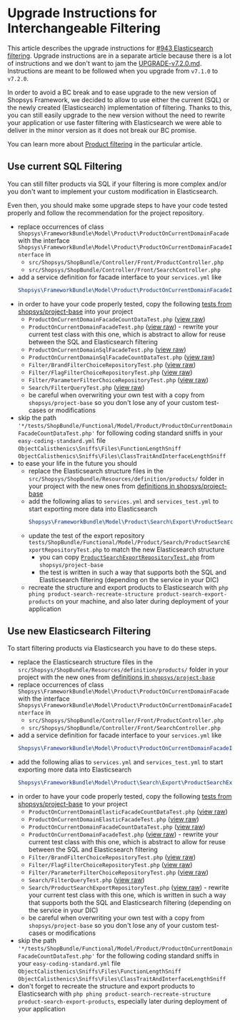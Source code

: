 # Upgrade Instructions for Interchangeable Filtering

This article describes the upgrade instructions for [#943 Elasticsearch filtering](https://github.com/shopsys/shopsys/pull/943).
Upgrade instructions are in a separate article because there is a lot of instructions and we don't want to jam the [UPGRADE-v7.2.0.md](/docs/upgrade/UPGRADE-v7.2.0.md).
Instructions are meant to be followed when you upgrade from `v7.1.0` to `v7.2.0`.

In order to avoid a BC break and to ease upgrade to the new version of Shopsys Framework,
we decided to allow to use either the current (SQL) or the newly created (Elasticsearch) implementation of filtering.
Thanks to this, you can still easily upgrade to the new version without the need to rewrite your application
or use faster filtering with Elasticsearch we were able to deliver in the minor version as it does not break our BC promise.

You can learn more about [Product filtering](/docs/model/front-end-product-filtering.md) in the particular article.

## Use current SQL Filtering
You can still filter products via SQL if your filtering is more complex and/or you don't want to implement your custom modification in Elasticsearch.

Even then, you should make some upgrade steps to have your code tested properly and follow the recommendation for the project repository.

- replace occurrences of class `Shopsys\FrameworkBundle\Model\Product\ProductOnCurrentDomainFacade` with the interface `Shopsys\FrameworkBundle\Model\Product\ProductOnCurrentDomainFacadeInterface` in
    - `src/Shopsys/ShopBundle/Controller/Front/ProductController.php`
    - `src/Shopsys/ShopBundle/Controller/Front/SearchController.php`
- add a service definition for facade interface to your `services.yml` like
    ```yaml
    Shopsys\FrameworkBundle\Model\Product\ProductOnCurrentDomainFacadeInterface: '@Shopsys\FrameworkBundle\Model\Product\ProductOnCurrentDomainFacade'
    ```
- in order to have your code properly tested, copy the following [tests from shopsys/project-base](https://github.com/shopsys/project-base/blob/v7.2.0/tests/ShopBundle/Functional/Model/Product) into your project
    - `ProductOnCurrentDomainFacadeCountDataTest.php` ([view raw](https://github.com/shopsys/project-base/raw/v7.2.0/tests/ShopBundle/Functional/Model/Product/ProductOnCurrentDomainFacadeCountDataTest.php))
    - `ProductOnCurrentDomainFacadeTest.php` ([view raw](https://github.com/shopsys/project-base/raw/v7.2.0/tests/ShopBundle/Functional/Model/Product/ProductOnCurrentDomainFacadeTest.php)) -
    rewrite your current test class with this one, which is abstract to allow for reuse between the SQL and Elasticsearch filtering
    - `ProductOnCurrentDomainSqlFacadeTest.php` ([view raw](https://github.com/shopsys/project-base/raw/v7.2.0/tests/ShopBundle/Functional/Model/Product/ProductOnCurrentDomainSqlFacadeTest.php))
    - `ProductOnCurrentDomainSqlFacadeCountDataTest.php` ([view raw](https://github.com/shopsys/project-base/raw/v7.2.0/tests/ShopBundle/Functional/Model/Product/ProductOnCurrentDomainSqlFacadeCountDataTest.php))
    - `Filter/BrandFilterChoiceRepositoryTest.php` ([view raw](https://github.com/shopsys/project-base/raw/v7.2.0/tests/ShopBundle/Functional/Model/Product/Filter/BrandFilterChoiceRepositoryTest.php))
    - `Filter/FlagFilterChoiceRepositoryTest.php` ([view raw](https://github.com/shopsys/project-base/raw/v7.2.0/tests/ShopBundle/Functional/Model/Product/Filter/FlagFilterChoiceRepositoryTest.php))
    - `Filter/ParameterFilterChoiceRepositoryTest.php` ([view raw](https://github.com/shopsys/project-base/raw/v7.2.0/tests/ShopBundle/Functional/Model/Product/Filter/ParameterFilterChoiceRepositoryTest.php))
    - `Search/FilterQueryTest.php` ([view raw](https://github.com/shopsys/project-base/raw/v7.2.0/tests/ShopBundle/Functional/Model/Product/Search/FilterQueryTest.php))
    - be careful when overwriting your own test with a copy from `shopsys/project-base` so you don't lose any of your custom test-cases or modifications
- skip the path `'*/tests/ShopBundle/Functional/Model/Product/ProductOnCurrentDomainFacadeCountDataTest.php'` for following coding standard sniffs in your `easy-coding-standard.yml` file
    `ObjectCalisthenics\Sniffs\Files\FunctionLengthSniff`
    `ObjectCalisthenics\Sniffs\Files\ClassTraitAndInterfaceLengthSniff`
- to ease your life in the future you should
    - replace the Elasticsearch structure files in the `src/Shopsys/ShopBundle/Resources/definition/products/` folder in your project with the new ones from [definitions in shopsys/project-base](https://github.com/shopsys/project-base/blob/v7.2.0/src/Shopsys/ShopBundle/Resources/definition/product/)
    - add the following alias to `services.yml` and `services_test.yml` to start exporting more data into Elasticsearch
        ```yaml
       Shopsys\FrameworkBundle\Model\Product\Search\Export\ProductSearchExportRepository: '@Shopsys\FrameworkBundle\Model\Product\Search\Export\ProductSearchExportWithFilterRepository'
        ```
    - update the test of the export repository `tests/ShopBundle/Functional/Model/Product/Search/ProductSearchExportRepositoryTest.php` to match the new Elasticsearch structure
        - you can copy [`ProductSearchExportRepositoryTest.php`](https://github.com/shopsys/project-base/blob/v7.2.0/tests/ShopBundle/Functional/Model/Product/Search/ProductSearchExportRepositoryTest.php) from `shopsys/project-base`
        - the test is written in such a way that supports both the SQL and Elasticsearch filtering (depending on the service in your DIC)
    - recreate the structure and export products to Elasticsearch with `php phing product-search-recreate-structure product-search-export-products` on your machine, and also later during deployment of your application

## Use new Elasticsearch Filtering
To start filtering products via Elasticsearch you have to do these steps.

- replace the Elasticsearch structure files in the `src/Shopsys/ShopBundle/Resources/definition/products/` folder in your project with the new ones from [definitions in `shopsys/project-base`](https://github.com/shopsys/project-base/blob/v7.2.0/src/Shopsys/ShopBundle/Resources/definition/product/)
- replace occurrences of class `Shopsys\FrameworkBundle\Model\Product\ProductOnCurrentDomainFacade` with the interface `Shopsys\FrameworkBundle\Model\Product\ProductOnCurrentDomainFacadeInterface` in
    - `src/Shopsys/ShopBundle/Controller/Front/ProductController.php`
    - `src/Shopsys/ShopBundle/Controller/Front/SearchController.php`
- add a service definition for facade interface to your `services.yml` like
    ```yaml
   Shopsys\FrameworkBundle\Model\Product\ProductOnCurrentDomainFacadeInterface: '@Shopsys\FrameworkBundle\Model\Product\ProductOnCurrentDomainElasticFacade'
    ```
- add the following alias to `services.yml` and `services_test.yml` to start exporting more data into Elasticsearch
    ```yaml
   Shopsys\FrameworkBundle\Model\Product\Search\Export\ProductSearchExportRepository: '@Shopsys\FrameworkBundle\Model\Product\Search\Export\ProductSearchExportWithFilterRepository'
    ```
- in order to have your code properly tested, copy the following [tests from shopsys/project-base](https://github.com/shopsys/project-base/tree/v7.2.0/tests/ShopBundle/Functional/Model/Product) to your project
    - `ProductOnCurrentDomainElasticFacadeCountDataTest.php` ([view raw](https://github.com/shopsys/project-base/raw/v7.2.0/tests/ShopBundle/Functional/Model/Product/ProductOnCurrentDomainElasticFacadeCountDataTest.php))
    - `ProductOnCurrentDomainElasticFacadeTest.php` ([view raw](https://github.com/shopsys/project-base/raw/v7.2.0/tests/ShopBundle/Functional/Model/Product/ProductOnCurrentDomainElasticFacadeTest.php))
    - `ProductOnCurrentDomainFacadeCountDataTest.php` ([view raw](https://github.com/shopsys/project-base/raw/v7.2.0/tests/ShopBundle/Functional/Model/Product/ProductOnCurrentDomainFacadeCountDataTest.php))
    - `ProductOnCurrentDomainFacadeTest.php` ([view raw](https://github.com/shopsys/project-base/raw/v7.2.0/tests/ShopBundle/Functional/Model/Product/ProductOnCurrentDomainFacadeTest.php)) -
    rewrite your current test class with this one, which is abstract to allow for reuse between the SQL and Elasticsearch filtering
    - `Filter/BrandFilterChoiceRepositoryTest.php` ([view raw](https://github.com/shopsys/project-base/raw/v7.2.0/tests/ShopBundle/Functional/Model/Product/Filter/BrandFilterChoiceRepositoryTest.php))
    - `Filter/FlagFilterChoiceRepositoryTest.php` ([view raw](https://github.com/shopsys/project-base/raw/v7.2.0/tests/ShopBundle/Functional/Model/Product/Filter/FlagFilterChoiceRepositoryTest.php))
    - `Filter/ParameterFilterChoiceRepositoryTest.php` ([view raw](https://github.com/shopsys/project-base/raw/v7.2.0/tests/ShopBundle/Functional/Model/Product/Filter/ParameterFilterChoiceRepositoryTest.php))
    - `Search/FilterQueryTest.php` ([view raw](https://github.com/shopsys/project-base/raw/v7.2.0/tests/ShopBundle/Functional/Model/Product/Search/FilterQueryTest.php))
    - `Search/ProductSearchExportRepositoryTest.php` ([view raw](https://github.com/shopsys/project-base/raw/v7.2.0/tests/ShopBundle/Functional/Model/Product/Search/ProductSearchExportRepositoryTest.php)) -
    rewrite your current test class with this one, which is written in such a way that supports both the SQL and Elasticsearch filtering (depending on the service in your DIC)
    - be careful when overwriting your own test with a copy from `shopsys/project-base` so you don't lose any of your custom test-cases or modifications
- skip the path `'*/tests/ShopBundle/Functional/Model/Product/ProductOnCurrentDomainFacadeCountDataTest.php'` for the following coding standard sniffs in your `easy-coding-standard.yml` file
    `ObjectCalisthenics\Sniffs\Files\FunctionLengthSniff`
    `ObjectCalisthenics\Sniffs\Files\ClassTraitAndInterfaceLengthSniff`
- don't forget to recreate the structure and export products to Elasticsearch with `php phing product-search-recreate-structure product-search-export-products`, especially later during deployment of your application
